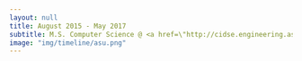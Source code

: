 ```yaml
---
layout: null
title: August 2015 - May 2017
subtitle: M.S. Computer Science @ <a href=\"http://cidse.engineering.asu.edu\" target=\"_blank\">Arizona State University</a>, GPA 4.0
image: "img/timeline/asu.png"
---
```

